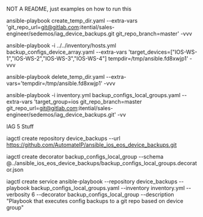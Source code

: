 NOT A README, just examples on how to run this

ansible-playbook create_temp_dir.yaml --extra-vars 'git_repo_url=git@gitlab.com:itential/sales-engineer/sedemos/iag_device_backups.git git_repo_branch=master' -vvv

ansible-playbook -i ../../inventory/hosts.yml backup_configs_device_array.yaml --extra-vars 'target_devices=["IOS-WS-1","IOS-WS-2","IOS-WS-3","IOS-WS-4"] tempdir=/tmp/ansible.fd8xwjp1' -vvv

ansible-playbook delete_temp_dir.yaml --extra-vars='tempdir=/tmp/ansible.fd8xwjp1' -vvv

ansible-playbook -i inventory.yml backup_configs_local_groups.yaml --extra-vars 'target_group=ios git_repo_branch=master git_repo_url=git@gitlab.com:itential/sales-engineer/sedemos/iag_device_backups.git' -vv


IAG 5 Stuff

iagctl create repository device_backups --url https://github.com/AutomateIP/ansible_ios_eos_device_backups.git

iagctl create decorator backup_configs_local_group --schema @../ansible_ios_eos_device_backups/backup_configs_local_groups.decorator.json

iagctl create service ansible-playbook --repository device_backups --playbook backup_configs_local_groups.yaml --inventory inventory.yml --verbosity 6 --decorator backup_configs_local_group --description "Playbook that executes config backups to a git repo based on device group"
